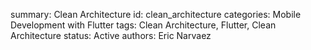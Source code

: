 summary: Clean Architecture
id: clean_architecture
categories: Mobile Development with Flutter
tags: Clean Architecture, Flutter, Clean Architecture
status:  Active
authors: Eric Narvaez

